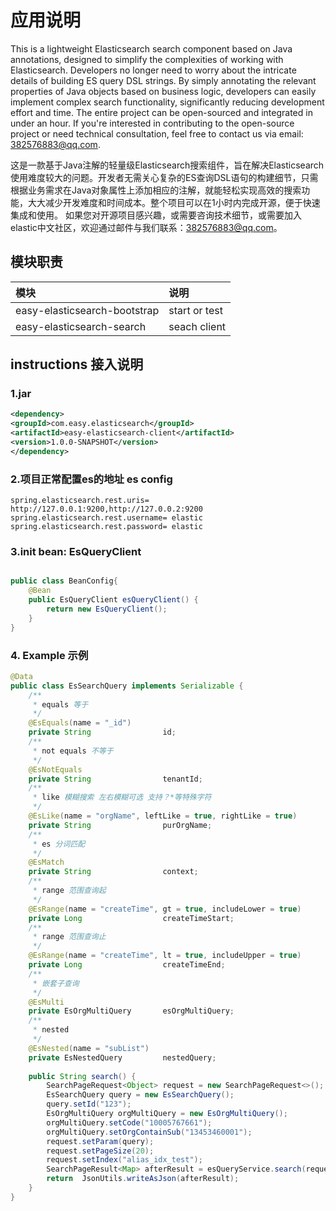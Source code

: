 # 应用说明
This is a lightweight Elasticsearch search component based on Java annotations, designed to simplify the complexities of working with Elasticsearch. Developers no longer need to worry about the intricate details of building ES query DSL strings. By simply annotating the relevant properties of Java objects based on business logic, developers can easily implement complex search functionality, significantly reducing development effort and time. The entire project can be open-sourced and integrated in under an hour.
If you're interested in contributing to the open-source project or need technical consultation, feel free to contact us via email: 382576883@qq.com.

这是一款基于Java注解的轻量级Elasticsearch搜索组件，旨在解决Elasticsearch使用难度较大的问题。开发者无需关心复杂的ES查询DSL语句的构建细节，只需根据业务需求在Java对象属性上添加相应的注解，就能轻松实现高效的搜索功能，大大减少开发难度和时间成本。整个项目可以在1小时内完成开源，便于快速集成和使用。
如果您对开源项目感兴趣，或需要咨询技术细节，或需要加入elastic中文社区，欢迎通过邮件与我们联系：382576883@qq.com。

## 模块职责

| 模块                              | 说明    |
|:--------------------------------|:------|
| easy-elasticsearch-bootstrap    | start or test  |
| easy-elasticsearch-search       | seach client |

## instructions 接入说明
### 1.jar
```xml
<dependency>
<groupId>com.easy.elasticsearch</groupId>
<artifactId>easy-elasticsearch-client</artifactId>
<version>1.0.0-SNAPSHOT</version>
</dependency>
```
### 2.项目正常配置es的地址 es config
```properties
spring.elasticsearch.rest.uris= http://127.0.0.1:9200,http://127.0.0.2:9200
spring.elasticsearch.rest.username= elastic
spring.elasticsearch.rest.password= elastic
```
### 3.init bean: EsQueryClient
```java

public class BeanConfig{
    @Bean
    public EsQueryClient esQueryClient() {
        return new EsQueryClient();
    } 
}

```
### 4. Example 示例
```java
@Data
public class EsSearchQuery implements Serializable {
    /**
     * equals 等于
     */
    @EsEquals(name = "_id")
    private String                id;
    /**
     * not equals 不等于
     */
    @EsNotEquals
    private String                tenantId;
    /**
     * like 模糊搜索 左右模糊可选 支持？*等特殊字符
     */
    @EsLike(name = "orgName", leftLike = true, rightLike = true)
    private String                purOrgName;
    /**
     * es 分词匹配
     */
    @EsMatch
    private String                context;
    /**
     * range 范围查询起
     */
    @EsRange(name = "createTime", gt = true, includeLower = true)
    private Long                  createTimeStart;
    /**
     * range 范围查询止
     */
    @EsRange(name = "createTime", lt = true, includeUpper = true)
    private Long                  createTimeEnd;
    /**
     * 嵌套子查询
     */
    @EsMulti
    private EsOrgMultiQuery       esOrgMultiQuery;
    /**
     * nested 
     */
    @EsNested(name = "subList")
    private EsNestedQuery         nestedQuery;
    
    public String search() {
        SearchPageRequest<Object> request = new SearchPageRequest<>();
        EsSearchQuery query = new EsSearchQuery();
        query.setId("123");
        EsOrgMultiQuery orgMultiQuery = new EsOrgMultiQuery();
        orgMultiQuery.setCode("10005767661");
        orgMultiQuery.setOrgContainSub("13453460001");
        request.setParam(query);
        request.setPageSize(20);
        request.setIndex("alias_idx_test");
        SearchPageResult<Map> afterResult = esQueryService.search(request, Map.class);
        return  JsonUtils.writeAsJson(afterResult);
    }
}
```
